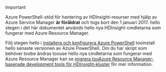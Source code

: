 > [!IMPORTANT]
> Azure PowerShell-stöd för hantering av HDInsight-resurser med hjälp av Azure Service Manager **är föråldrat** och togs bort den 1 januari 2017. hello stegen i det här dokumentet används hello nya HDInsight-cmdletarna som fungerar med Azure Resource Manager.
> 
> Följ stegen hello i [installera och konfigurera Azure PowerShell](/powershell/azureps-cmdlets-docs) tooinstall hello senaste versionen av Azure PowerShell. Om du har skript som behöver toobe ändras toouse hello nya cmdletarna som fungerar med Azure Resource Manager kan se [migrera tooAzure Resource Manager-baserade development tools för HDInsight-kluster](../articles/hdinsight/hdinsight-hadoop-development-using-azure-resource-manager.md) för mer information.
> 
> 

